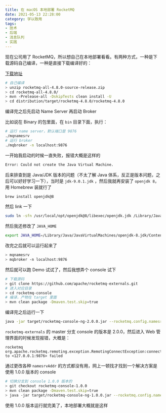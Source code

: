 ```yaml
---
title: 在 macOS 本地部署 RocketMQ
date: 2021-05-13 22:28:00
category: 学以致用
tags:
- 技术
- 后端
- 消息队列
- 实践
---
```

现在公司用了 RocketMQ，所以想自己在本地部署看看。有两种方式，一种是下载源码自己编译，一种是直接下载编译好的：

[下载地址](https://rocketmq.apache.org/docs/quick-start/)

```bash
# 自己编译
> unzip rocketmq-all-4.8.0-source-release.zip
> cd rocketmq-all-4.8.0/
> mvn -Prelease-all -DskipTests clean install -U
> cd distribution/target/rocketmq-4.8.0/rocketmq-4.8.0
```

编译完之后先启动 Name Server 再启动 Broker

比如说在 Binary 的包里面，在 `bin` 目录下面，执行：

```bash
# 运行 name server，默认端口是 9876
./mqnamesrv
# 运行 broker
./mqbroker -n localhost:9876
```

一开始我启动的时候一直失败，报错大概是这样的

```bash
Error: Could not create the Java Virtual Machine.
```

后来排查到是 Java/JDK 版本的问题（不太了解 Java 体系，反正是版本问题，之后可以好好学习一下），当时是 `jdk-9.0.1.jdk` ，然后我就再安装了 `openjdk 8`，用 Homebrew 装就行了

```bash
brew install openjdk@8
```

然后 link 一下

```bash
sudo ln -sfn /usr/local/opt/openjdk@8/libexec/openjdk.jdk /Library/Java/JavaVirtualMachines/openjdk-8.jdk
```

然后我还修改了 `JAVA_HOME`

```bash
export JAVA_HOME=/Library/Java/JavaVirtualMachines/openjdk-8.jdk/Contents/Home
```

改完之后就可以运行起来了

```bash
> mqnamesrv
> mqbroker -n localhost:9876
```

然后就可以跑 Demo 试试了，然后我想弄个 console 试下

```bash
# 下载源码
> git clone https://github.com/apache/rocketmq-externals.git
# 进入对应目录
> cd rocketmq-console
# 编译，产物在 target 里面
> mvn clean package -Dmaven.test.skip=true
```

编译完之后运行一下

```bash
java -jar target/rocketmq-console-ng-2.0.0.jar --rocketmq.config.namesrvAddr='localhost:9876'
```

`rocketmq-externals` 的 master 分支 console 的版本是 2.0.0，然后进入 Web 管理界面的时候发现报错，大概是：

```
rocketmq org.apache.rocketmq.remoting.exception.RemotingConnectException:connect to <127.0.0.1:9876> failed
```

通过更改各种 `namesrvAddr` 的方式都没有用，网上一顿找才找到一个解决方案是使用 1.0.0 版本的 console

```bash
# 切换分支到 console 1.0.0 版本的
> git checkout rocketmq-console-1.0.0
> mvn clean package -Dmaven.test.skip=true
> java -jar target/rocketmq-console-ng-1.0.0.jar --rocketmq.config.namesrvAddr='localhost:9876'
```

使用 1.0.0 版本运行就完美了，本地部署大概就是这样
